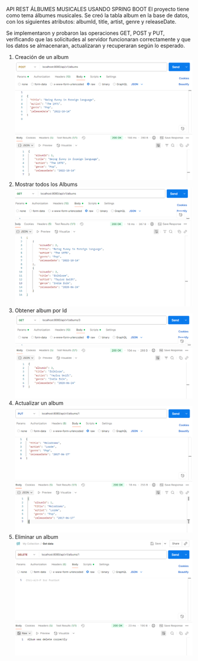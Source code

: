 API REST ÁLBUMES MUSICALES USANDO SPRING BOOT 
El proyecto tiene como tema álbumes musicales. Se creó la tabla album en la base de datos, con los siguientes atributos: albumId, title, artist, genre y releaseDate.

Se implementaron y probaron las operaciones GET, POST y PUT, verificando que las solicitudes al servidor funcionaran correctamente y que los datos se almacenaran, actualizaran y recuperaran según lo esperado.

1. Creación de un album
   ![](src/CreateAlbum.png)
2. Mostrar todos los Albums
   ![](src/AllAlbums.png)
3. Obtener album por Id
   ![](src/AlbumById.png)
4. Actualizar un album
   ![](src/UpdateAlbum.png)
5. Eliminar un album
     ![](src/DeleteAlbum.png)
 
